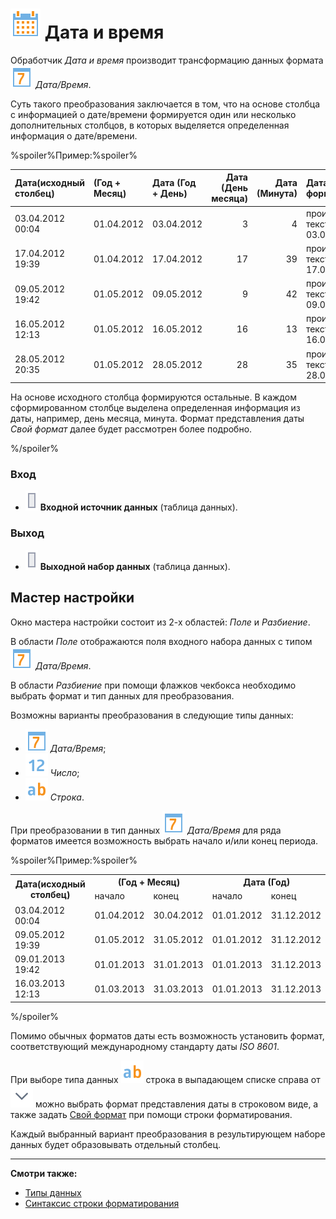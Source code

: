 # ![Дата и время](../../../images/icons/vendors/datereform.svg) Дата и время

Обработчик *Дата и время* производит трансформацию данных формата ![Дата/Время](../../../images/icons/datatype_18/datatype_default-05.svg) *Дата/Время*.

Суть такого преобразования заключается в том, что на основе столбца с информацией о дате/времени формируется один или несколько дополнительных столбцов, в которых выделяется определенная информация о дате/времени.

%spoiler%Пример:%spoiler%

|Дата(исходный столбец)|(Год + Месяц)|Дата (Год + День)|Дата (День месяца)|Дата (Минута)|Дата (Свой формат)|
|:--------|:--------|:--------|--------:|--------:|:--------|
|03.04.2012 00:04|01.04.2012|03.04.2012|3|4|произвольный текст - 03.04.12|
|17.04.2012 19:39|01.04.2012|17.04.2012|17|39|произвольный текст - 17.04.12|
|09.05.2012 19:42|01.05.2012|09.05.2012|9|42|произвольный текст - 09.05.12|
|16.05.2012 12:13|01.05.2012|16.05.2012|16|13|произвольный текст - 16.05.12|
|28.05.2012 20:35|01.05.2012|28.05.2012|28|35|произвольный текст - 28.05.12|

На основе исходного столбца формируются остальные. В каждом сформированном столбце выделена определенная информация из даты, например, день месяца, минута. Формат представления даты *Свой формат* далее будет рассмотрен более подробно.

%/spoiler%

### Вход

* ![Входной источник данных](../../../images/icons/ports/input_table_inactive.svg) **Входной источник данных** (таблица данных).

### Выход

* ![Выходной набор данных](../../../images/icons/ports/input_table_inactive.svg) **Выходной набор данных** (таблица данных).

## Мастер настройки

Окно мастера настройки состоит из 2-х областей: *Поле* и *Разбиение*.

В области *Поле* отображаются поля  входного набора данных с типом ![Дата/Время](../../../images/icons/datatype_18/datatype_default-05.svg) *Дата/Время*.

В области *Разбиение* при помощи флажков чекбокса необходимо выбрать формат и тип данных для преобразования.

Возможны варианты преобразования в следующие типы данных:

* ![Дата/Время](../../../images/icons/datatype_18/datatype_default-05.svg) *Дата/Время*;
* ![Число](../../../images/icons/datatype_18/datatype_default-02.svg) *Число*;
* ![Строка](../../../images/icons/datatype_18/datatype_default-01.svg) *Строка*.

При преобразовании в тип данных ![Дата/Время](../../../images/icons/datatype_18/datatype_default-05.svg) *Дата/Время* для ряда форматов имеется возможность выбрать начало и/или конец периода.

%spoiler%Пример:%spoiler%

<table>
<tr><th rowspan="2">Дата(исходный столбец)</th><th colspan="2">(Год + Месяц)</th><th colspan="2">Дата (Год)</th></tr>
<tr><td>начало</td><td>конец</td><td>начало</td><td>конец</td></tr>
<tr><td>03.04.2012 00:04</td><td>01.04.2012</td><td>30.04.2012</td><td>01.01.2012</td><td>31.12.2012</td></tr>
<tr><td>09.05.2012 19:39</td><td>01.05.2012</td><td>31.05.2012</td><td>01.01.2012</td><td>31.12.2012</td></tr>
<tr><td>09.01.2013 19:42</td><td>01.01.2013</td><td>31.01.2013</td><td>01.01.2013</td><td>31.12.2013</td></tr>
<tr><td>16.03.2013 12:13</td><td>01.03.2013</td><td>31.03.2013</td><td>01.01.2013</td><td>31.12.2013</td></tr>
</table>

%/spoiler%

Помимо обычных форматов даты есть возможность установить формат, соответствующий международному стандарту даты *ISO 8601*.

При выборе типа данных ![Тип данных](../../../images/icons/datatype_18/datatype_default-01.svg) строка в выпадающем списке справа от ![Выбор](../../../images/icons/toolbar-controls_18x18/toolbar-controls_18x18_down_default.svg) можно выбрать формат представления даты в строковом виде, а также задать [Свой формат](./trans-datatime/syntax.md) при помощи строки форматирования.

Каждый выбранный вариант преобразования в результирующем наборе данных будет образовывать отдельный столбец.

------

**Смотри также:**

* [Типы данных](../../data/datatype.md)
* [Синтаксис строки форматирования](./trans-datatime/syntax.md)
